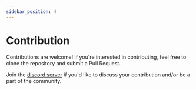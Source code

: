 ```yaml
---
sidebar_position: 4
---
```


# Contribution

Contributions are welcome! If you're interested in contributing,
feel free to clone the repository and submit a Pull Request.

Join the [discord server](https://discord.gg/JrG4kPrF8v) if you'd like to discuss your contribution and/or be a part of the community.

